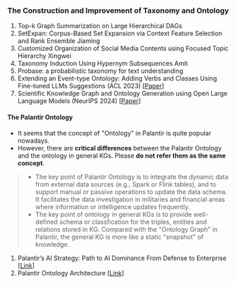 ### The Construction and Improvement of Taxonomy and Ontology

1. Top-k Graph Summarization on Large Hierarchical DAGs
2. SetExpan: Corpus-Based Set Expansion via Context Feature Selection and Rank Ensemble Jiaming
3. Customized Organization of Social Media Contents using Focused Topic Hierarchy Xingwei
4. Taxonomy Induction Using Hypernym Subsequences Amit
5. Probase: a probabilistic taxonomy for text understanding
6. Extending an Event-type Ontology: Adding Verbs and Classes Using Fine-tuned LLMs Suggestions (ACL 2023) [[Paper](https://aclanthology.org/2023.law-1.9/)]
7. Scientific Knowledge Graph and Ontology Generation using Open Large Language Models (NeurIPS 2024) [[Paper](https://openreview.net/pdf?id=kHsfqBhZjC)]

#### The Palantir Ontology
* It seems that the concept of "Ontology" in Palantir is quite popular nowadays.
* However, there are **critical differences** between the Palantir Ontology and the ontology in general KGs. Please **do not refer them as the same concept**.
> * The key point of Palantir Ontology is to integrate the dynamic data from external data sources (e.g., Spark or Flink tables), and to support manual or passive operations to update the data schema. It facilitates the data investigation in militaries and financial areas where information or intelligence updates frequently.
> * The key point of ontology in general KGs is to provide well-defined schema or classfication for the triples, entities and relations stored in KG. Compared with the "Ontology Graph" in Palantir, the general KG is more like a static "snapshot" of knowledge.
1. Palantir’s AI Strategy: Path to AI Dominance From Defense to Enterprise [[Link](https://www.klover.ai/palantir-ai-strategy-path-to-ai-dominance-from-defense-to-enterprise/)]
2. Palantir Ontology Architecture [[Link](https://www.palantir.com/docs/foundry/object-backend/overview/)]
